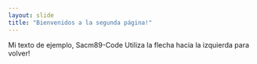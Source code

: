 ```yaml
---
layout: slide
title: "Bienvenidos a la segunda página!"
---
```

Mi texto de ejemplo, Sacm89-Code
Utiliza la flecha hacia la izquierda para volver!
